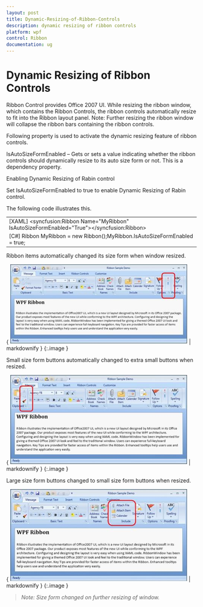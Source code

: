 ```yaml
---
layout: post
title: Dynamic-Resizing-of-Ribbon-Controls
description: dynamic resizing of ribbon controls
platform: wpf
control: Ribbon
documentation: ug
---
```


# Dynamic Resizing of Ribbon Controls

Ribbon Control provides Office 2007 UI. While resizing the ribbon window, which contains the Ribbon Controls, the ribbon controls automatically resize to fit into the Ribbon layout panel. Note: Further resizing the ribbon window will collapse the ribbon bars containing the ribbon controls.

Following property is used to activate the dynamic resizing feature of ribbon controls.

IsAutoSizeFormEnabled – Gets or sets a value indicating whether the ribbon controls should dynamically resize to its auto size form or not. This is a dependency property.

Enabling Dynamic Resizing of Rabin control

Set IsAutoSizeFormEnabled to true to enable Dynamic Resizing of Rabin control.

The following code illustrates this.



<table>
<tr>
<td>
[XAML]   &lt;syncfusion:Ribbon Name="MyRibbon" IsAutoSizeFormEnabled="True"&gt;&lt;/syncfusion:Ribbon&gt;</td></tr>
<tr>
<td>
[C#]  Ribbon MyRibbon = new Ribbon();MyRibbon.IsAutoSizeFormEnabled = true;</td></tr>
</table>


Ribbon items automatically changed its size form when window resized.



{ ![](Dynamic-Resizing-of-Ribbon-Controls_images/Dynamic-Resizing-of-Ribbon-Controls_img1.jpeg) | markdownify }
{:.image }




Small size form buttons automatically changed to extra small buttons when resized.



{ ![](Dynamic-Resizing-of-Ribbon-Controls_images/Dynamic-Resizing-of-Ribbon-Controls_img2.jpeg) | markdownify }
{:.image }




Large size form buttons changed to small size form buttons when resized.



{ ![](Dynamic-Resizing-of-Ribbon-Controls_images/Dynamic-Resizing-of-Ribbon-Controls_img3.jpeg) | markdownify }
{:.image }


> _Note: Size form changed on further resizing of window._



